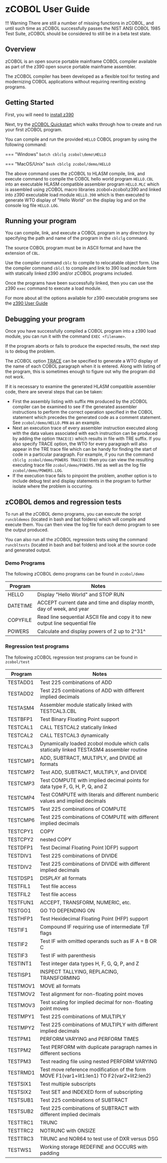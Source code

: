 # zCOBOL User Guide

!!! Warning
    There are still a number of missing functions in zCOBOL, and until such time
    as zCOBOL successfully passes the NIST ANSI COBOL 1985 Test Suite, zCOBOL
    should be considered to still be in a beta test state.

## Overview

zCOBOL is an open source portable mainframe COBOL compiler available as part of
the z390 open source portable mainframe assembler.

The zCOBOL compiler has been developed as a flexible tool for testing and
modernizing COBOL applications without requiring rewriting existing programs.

## Getting Started

First, you will need to [install z390](../../getting_started/install.md)

Next, try the [zCOBOL Quickstart](../../getting_started/quickstart.md#hello-zcobol) which walks through 
how to create and run your first zCOBOL program.

You can compile and run the provided `HELLO` COBOL program by using the following command:

=== "Windows"
    ```batch
    cblclg zcobol\demo\HELLO
    ```

=== "MacOS/Unix"
    ```bash
    cblclg zcobol/demo/HELLO
    ```

The above command uses the zCOBOL to HLASM compile, link, and execute command
to compile the COBOL hello world program `HELLO.CBL` into an
executable HLASM compatible assembler program `HELLO.MLC`
which is assembled using zCOBOL macro libraries zcobol+zcobol\z390 and linked
into z390 executable load module `HELLO.390` which is then executed to generate
WTO display of "Hello World" on the display log and on the console log file
`HELLO.LOG`.

## Running your program

You can compile, link, and execute a COBOL program in any directory by
specifying the path and name of the program in the `cblclg` command.

The source COBOL program must be in ASCII format and have the extension of `CBL`.

Use the compiler command `cblc` to compile to relocatable object form.
Use the compiler command `cblcl` to compile and link to 390 load module form
with statically linked z390 and/or zCOBOL programs included.

Once the programs have been successfully linked, then you can use the
z390 `exec` command to execute a load module.

For more about all the options available for z390 executable programs
see the [z390 User Guide](../z390/commands.md)

## Debugging your program

Once you have successfully compiled a COBOL program into a z390 load module,
you can run it with the command `EXEC <filename>`.

If the program aborts or fails to produce the expected results, the next step
is to debug the problem.

The zCOBOL option [TRACE](zCOBOL_options.md) can be specified 
to generate a WTO display of the name of each COBOL paragraph when it is entered. 
Along with listing of the program, this is sometimes enough to figure out why the 
program did not work.

If it is necessary to examine the generated HLASM compatible assembler code,
there are several steps that can be taken:

* First the assembly listing with suffix `PRN` produced by the zCOBOL compiler
  can be examined to see if the generated assembler instructions to
  perform the correct operation specified in the COBOL statement
  which precedes the generated code as a comment statement.
  See `zcobol/demo/HELLO.PRN` as an example.  
* Next an execution trace of every assembler instruction executed along
  with the data values associated with each instruction can be produced
  by adding the option `TRACE(E)` which results in file with TRE suffix.
  If you also specify TRACE option, the WTO for every paragraph will also appear
  in the TRE trace file which can be handy for finding the start of code
  in a particular paragraph. For example, if you run the command
  `cblclg zcobol/demo/POWERS TRACE(E)` then you can view the resulting executing
  trace file `zcobol/demo/POWERS.TRE` as well as the log file `zcobol/demo/POWERS.LOG`.
* If the execution trace fails to pinpoint the problem, another option is
  to include debug test and display statements in the program to further
  isolate where the problem is occurring.

## zCOBOL demos and regression tests

To run all the zCOBOL demo programs, you can execute the script `runcbldemos`
(located in bash and bat folders) which will compile and execute them. You can 
then view the log file for each demo program to see the output produced. 

You can also run all the zCOBOL regression tests using the command `runcbltests`
(located in bash and bat folders) and look at the source code and generated output.

### Demo Programs

The following zCOBOL demo programs can be found in `zcobol/demo`

| Program  | Notes                                                                          |
|----------|--------------------------------------------------------------------------------|
| HELLO    | Display "Hello World" and STOP RUN                                             |
| DATETIME | ACCEPT current date and time and display month, day of week, and year          |
| COPYFILE | Read line sequential ASCII file and copy it to new output line sequential file |
| POWERS   | Calculate and display powers of 2 up to 2^31^                                  |

### Regression test programs

The following zCOBOL regression test programs can be found in `zcobol/test`

| Program  | Notes                                                                                      |
|----------|--------------------------------------------------------------------------------------------|
| TESTADD1 | Test 225 combinations of ADD                                                               |
| TESTADD2 | Test 225 combinations of ADD with different implied decimals                               |
| TESTASM4 | Assembler module statically linked with TESTCAL3.CBL                                       |
| TESTBFP1 | Test Binary Floating Point support                                                         |
| TESTCAL1 | CALL TESTCAL2 statically linked                                                            |
| TESTCAL2 | CALL TESTCAL3 dynamically                                                                  |
| TESTCAL3 | Dynamically loaded zcobol module which calls statically linked TESTASM4 assembler routine  |
| TESTCMP1 | ADD, SUBTRACT, MULTIPLY, and DIVIDE all formats                                            |
| TESTCMP2 | Test ADD, SUBTRACT, MULTIPLY, and DIVIDE                                                   |
| TESTCMP3 | Test COMPUTE with implied decimal points for data type F, G, H, P, Q, and Z                |
| TESTCMP4 | Test COMPUTE with literals and different numberic values and implied decimals              |
| TESTCMP5 | Test 225 combinations of COMPUTE                                                           |
| TESTCMP6 | Test 225 combinations of COMPUTE with different implied decimals                           |
| TESTCPY1 | COPY                                                                                       |
| TESTCPY2 | nested COPY                                                                                |
| TESTDFP1 | Test Decimal Floating Point )DFP) support                                                  |
| TESTDIV1 | Test 225 combinations of DIVIDE                                                            |
| TESTDIV2 | Test 225 combinations of DIVIDE with different implied decimals                            |
| TESTDSP1 | DISPLAY all formats                                                                        |
| TESTFIL1 | Test file access                                                                           |
| TESTFIL2 | Test file access                                                                           |
| TESTFUN1 | ACCEPT, TRANSFORM, NUMERIC, etc.                                                           |
| TESTGO1  | GO TO DEPENDING ON                                                                         |
| TESTHFP1 | Test Hexidecimal Floating Point (HFP) support                                              |
| TESTIF1  | Compound IF requiring use of intermediate T/F flags                                        |
| TESTIF2  | Test IF with omitted operands such as IF A = B OR C                                        |
| TESTIF3  | Test IF with parenthesis                                                                   |
| TESTINT1 | Test integer data types H, F, G, Q, P, and Z                                               |
| TESTISP1 | INSPECT TALLYING, REPLACING, TRANSFORMING                                                  |
| TESTMOV1 | MOVE all formats                                                                           |
| TESTMOV2 | Test alignment for non-floating point moves                                                |
| TESTMOV3 | Test scaling for implied decimal for non-floating point moves                              |
| TESTMPY1 | Test 225 combinations of MULTIPLY                                                          |
| TESTMPY2 | Test 225 combinations of MULTIPLY with different implied decimals                          |
| TESTPM1  | PERFORM VARYING and PERFORM TIMES                                                          |
| TESTPM2  | Test PERFORM with duplicate paragraph names in different sections                          |
| TESTPM3  | Test reading file using nested PERFORM VARYING                                             |
| TESTRMD1 | Test move reference modification of the form MOVE F1(var1+lit1:len1) TO F2(var2+lit2:len2) |
| TESTSIX1 | Test multiple subscripts                                                                   |
| TESTSIX2 | Test SET and INDEXED form of subscripting                                                  |
| TESTSUB1 | Test 225 combinations of SUBTRACT                                                          |
| TESTSUB2 | Test 225 combinations of SUBTRACT with different implied decimals                          |
| TESTTRC1 | TRUNC                                                                                      |
| TESTTRC2 | NOTRUNC with ONSIZE                                                                        |
| TESTTRC3 | TRUNC and NOR64 to test use of DXR versus DSG                                              |
| TESTWS1  | Working storage REDEFINE and OCCURS with padding                                           |
